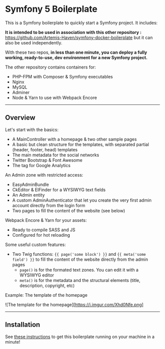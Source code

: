 # Symfony 5 Boilerplate

This is a Symfony boilerplate to quickly start a Symfony project. It includes:

**It is intended to be used in association with this other repository :** https://github.com/Artemis-Haven/symfony-docker-boilerplate but it can also be used independently.

With these two repos, **in less than one minute, you can deploy a fully working, ready-to-use, dev environment for a new Symfony project.**

The other repository contains containers for:
- PHP-FPM with Composer & Symfony executables
- Nginx
- MySQL
- Adminer
- Node & Yarn to use with Webpack Encore

---

## Overview

Let's start with the basics:
- A MainController with a homepage & two other sample pages
- A basic but clean structure for the templates, with separated partial (header, footer, head) templates
- The main metadata for the social networks
- Twitter Bootstrap & Font Awesome
- The tag for Google Analytics

An Admin zone with restricted access:
- EasyAdminBundle
- CkEditor & ElFinder for a WYSIWYG text fields
- An Admin entity
- A custom AdminAuthenticator that let you create the very first admin account directly from the login form
- Two pages to fill the content of the website (see below)

Webpack Encore & Yarn for your assets:
- Ready to compile SASS and JS
- Configured for hot reloading

Some useful custom features:
- Two Twig functions: `{{ page('some block') }}` and `{{ meta('some field') }}` to fill the content of the website directly from the admin pages
  - `page()` is for the formated text zones. You can edit it with a WYSIWYG editor
  - `meta()` is for the metadata and the structural elements (title, description, copyright, etc)

Example: The template of the homepage

![The template for the homepage][https://i.imgur.com/Xhd0Nfe.png]

---

## Installation

See [these instructions](https://github.com/Artemis-Haven/symfony-docker-boilerplate/blob/master/README.md#prerequisites) to get this boilerplate running on your machine in a minute!
